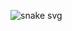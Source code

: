 ![snake svg](https://github.com/Nerfandao/Nerfandao/blob/output/github-contribution-grid-snake.svg)
